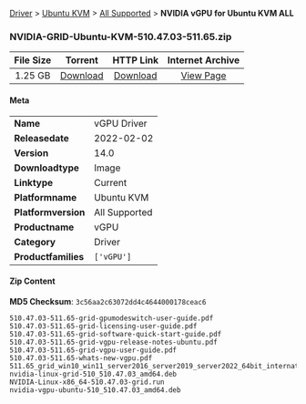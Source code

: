 
[Driver](/README.md)  >  [Ubuntu KVM](/index/Driver/Ubuntu_KVM.md)  >  [All Supported](/index/Driver/Ubuntu_KVM/All_Supported.md)  >  **NVIDIA vGPU for Ubuntu KVM ALL**


### NVIDIA-GRID-Ubuntu-KVM-510.47.03-511.65.zip

| **File Size** | **Torrent**  | **HTTP Link** | **Internet Archive** |
|:-------------:|:------------:|:-------------:|:--------------------:|
| 1.25 GB |  [Download](https://archive.org/download/nvgpu_NVIDIA-GRID-Ubuntu-KVM-510.47.03-511.65.zip/nvgpu_NVIDIA-GRID-Ubuntu-KVM-510.47.03-511.65.zip_archive.torrent)       | [Download](https://archive.org/compress/nvgpu_NVIDIA-GRID-Ubuntu-KVM-510.47.03-511.65.zip) | [View Page](https://archive.org/details/nvgpu_NVIDIA-GRID-Ubuntu-KVM-510.47.03-511.65.zip)       |

#### Meta

<table>
<tr><td><strong>Name</strong></td><td>vGPU Driver</td></tr>
<tr><td><strong>Releasedate</strong></td><td>2022-02-02</td></tr>
<tr><td><strong>Version</strong></td><td>14.0</td></tr>
<tr><td><strong>Downloadtype</strong></td><td>Image</td></tr>
<tr><td><strong>Linktype</strong></td><td>Current</td></tr>
<tr><td><strong>Platformname</strong></td><td>Ubuntu KVM</td></tr>
<tr><td><strong>Platformversion</strong></td><td>All Supported</td></tr>
<tr><td><strong>Productname</strong></td><td>vGPU</td></tr>
<tr><td><strong>Category</strong></td><td>Driver</td></tr>
<tr><td><strong>Productfamilies</strong></td><td><code>['vGPU']</code></td></tr>
</table>

#### Zip Content

**MD5 Checksum**: `3c56aa2c63072dd4c4644000178ceac6`

```text
510.47.03-511.65-grid-gpumodeswitch-user-guide.pdf
510.47.03-511.65-grid-licensing-user-guide.pdf
510.47.03-511.65-grid-software-quick-start-guide.pdf
510.47.03-511.65-grid-vgpu-release-notes-ubuntu.pdf
510.47.03-511.65-grid-vgpu-user-guide.pdf
510.47.03-511.65-whats-new-vgpu.pdf
511.65_grid_win10_win11_server2016_server2019_server2022_64bit_international.exe
nvidia-linux-grid-510_510.47.03_amd64.deb
NVIDIA-Linux-x86_64-510.47.03-grid.run
nvidia-vgpu-ubuntu-510_510.47.03_amd64.deb
```